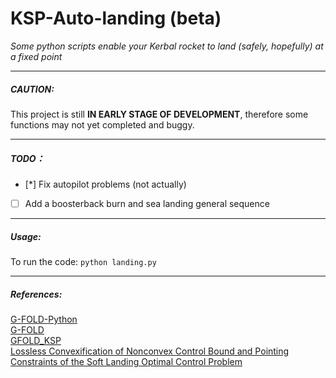 # KSP-Auto-landing (beta)
*Some python scripts enable your Kerbal rocket to land (safely, hopefully) at a fixed point*

---

##### CAUTION: 
This project is still **IN EARLY STAGE OF DEVELOPMENT**, therefore some functions may not yet completed and buggy.

---

##### TODO：
- [*] Fix autopilot problems (not actually)
- [ ] Add a boosterback burn and sea landing general sequence

---

##### Usage:
To run the code:
`python landing.py`

---

##### References:
[G-FOLD-Python](https://github.com/jonnyhyman/G-FOLD-Python)  
[G-FOLD](https://github.com/Wrg1t/G-FOLD)  
[GFOLD_KSP](https://github.com/xdedss/GFOLD_KSP)  
[Lossless Convexification of Nonconvex Control Bound and Pointing Constraints of the Soft Landing Optimal Control Problem](http://www.larsblackmore.com/iee_tcst13.pdf)
